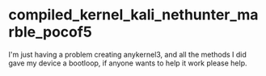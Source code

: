 # compiled_kernel_kali_nethunter_marble_pocof5

I'm just having a problem creating anykernel3, and all the methods I did gave my device a bootloop, if anyone wants to help it work please help.
